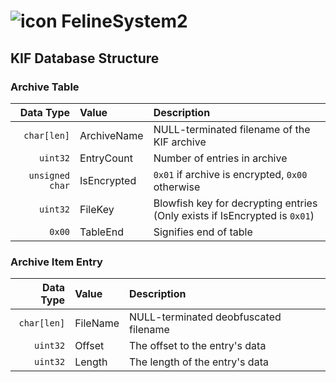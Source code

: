 # ![icon](https://i.imgur.com/fgr54yA.png) FelineSystem2


## KIF Database Structure

### Archive Table

|Data Type|Value|Description|
|--:|:--|:--|
|`char[len]`|ArchiveName|NULL-terminated filename of the KIF archive|
|`uint32`|EntryCount|Number of entries in archive|
|`unsigned char`|IsEncrypted|`0x01` if archive is encrypted, `0x00` otherwise|
|`uint32`|FileKey|Blowfish key for decrypting entries (Only exists if IsEncrypted is `0x01`)|
|`0x00`|TableEnd|Signifies end of table|

### Archive Item Entry

|Data Type|Value|Description|
|--:|:--|:--|
|`char[len]`|FileName|NULL-terminated deobfuscated filename|
|`uint32`|Offset|The offset to the entry's data|
|`uint32`|Length|The length of the entry's data|